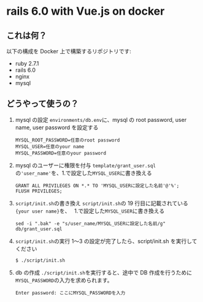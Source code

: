 # rails 6.0 with Vue.js on docker

## これは何？

以下の構成を Docker 上で構築するリポジトリです:

- ruby 2.7.1
- rails 6.0
- nginx
- mysql

## どうやって使うの？

1. mysql の設定
   `environments/db.env`に、mysql の root password, user name, user password を設定する

   ```
   MYSQL_ROOT_PASSWORD=任意のroot password
   MYSQL_USER=任意のyour name
   MYSQL_PASSWORD=任意のyour password
   ```

2. mysql のユーザーに権限を付与
   `template/grant_user.sql`の`'user_name'`を、1.で設定した`MYSQL_USER`に書き換える

   ```
   GRANT ALL PRIVILEGES ON *.* TO 'MYSQL_USERに設定した名前'@'%';
   FLUSH PRIVILEGES;
   ```

3. `script/init.sh`の書き換え
   `script/init.sh`の 19 行目に記載されている`{your user name}`を、　 1.で設定した`MYSQL_USER`に書き換える

   ```
   sed -i ".bak" -e "s/user_name/MYSQL_USERに設定した名前/g" db/grant_user.sql
   ```

4. `script/init.sh`の実行
   1〜3 の設定が完了したら、script/init.sh を実行してください
   ```shell
   $ ./script/init.sh
   ```
5. db の作成
   `./script/init.sh`を実行すると、途中で DB 作成を行うために`MYSQL_PASSWORD`の入力を求められます。
   ```shell
   Enter password: ここにMYSQL_PASSWORDを入力
   ```
